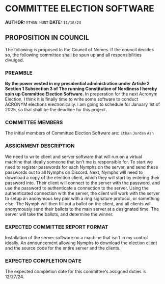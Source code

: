 # COMMITTEE ELECTION SOFTWARE
**AUTHOR:** `ETHAN HUNT`
**DATE:** `11/18/24`

## PROPOSITION IN COUNCIL
The following is proposed to the Council of Nomes. If the council decides so, the following committee shall be spun up and all responsibilities divulged.

### PREAMBLE
**By the power vested in my presidential administration under Article 2 Section 1 Subsection 3 of The running Constitution of Nerdiness I hereby spin up Committee Election Software.**
In preperation for the next Acronym Election, I think it is finally time to write some software to conduct ACRONYM elections electronically.
I am going to schedule for January 1st of 2025, so that shall be the deadline for this project.

### COMMITTEE MEMBERS
The initial members of Committee Election Software are:
`Ethan`
`Jordan`
`Ash`

### ASSIGNMENT DESCRIPTION
We need to write client and server software that will run on a virtual machine that ideally someone that isn't me is responsible for.
To start we need to register passwords for each Nymphs on the server, and send these passwords out to all Nymphs on Discord.
Next, Nymphs will need to download a copy of the election client, which they will start by entering their password into.
Their client will connect to the server with the password, and use the password to authenticate a connection to the server.
Using the authenticated connection with the server, the client will work with the server to setup an anonymous key pair with a ring signature protocol, or something else.
The Nymph will then fill out a ballot on the client, and all clients will anonymously send their ballots to the main server at a designated time.
The server will take the ballots, and determine the winner.

### EXPECTED COMMITTEE REPORT FORMAT
Installation of the server software on a machine that isn't in my control ideally.
An announcement allowing Nymphs to download the election client and the source code for the entire server and the clients.

### EXPECTED COMPLETION DATE
The expected completion date for this committee's assigned duties is 12/27/24.


